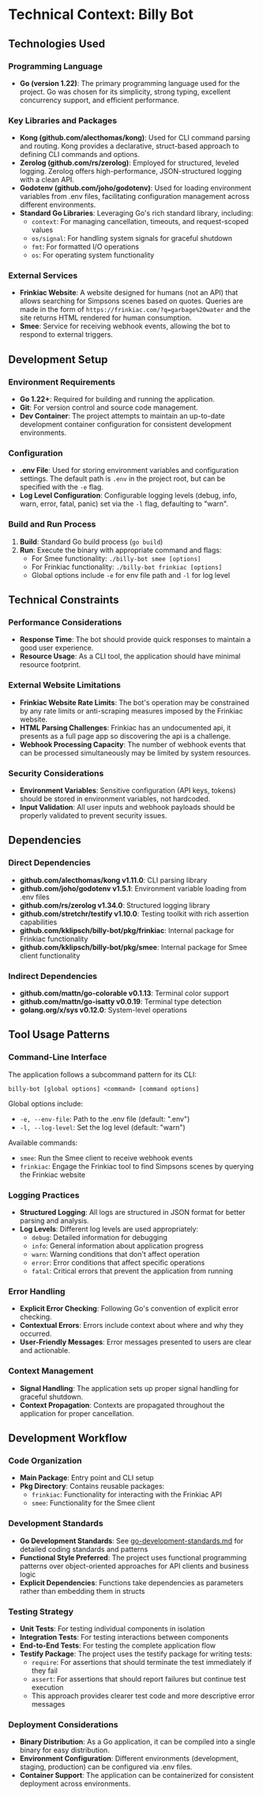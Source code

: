 # Technical Context: Billy Bot

## Technologies Used

### Programming Language
- **Go (version 1.22)**: The primary programming language used for the project. Go was chosen for its simplicity, strong typing, excellent concurrency support, and efficient performance.

### Key Libraries and Packages
- **Kong (github.com/alecthomas/kong)**: Used for CLI command parsing and routing. Kong provides a declarative, struct-based approach to defining CLI commands and options.
- **Zerolog (github.com/rs/zerolog)**: Employed for structured, leveled logging. Zerolog offers high-performance, JSON-structured logging with a clean API.
- **Godotenv (github.com/joho/godotenv)**: Used for loading environment variables from .env files, facilitating configuration management across different environments.
- **Standard Go Libraries**: Leveraging Go's rich standard library, including:
  - `context`: For managing cancellation, timeouts, and request-scoped values
  - `os/signal`: For handling system signals for graceful shutdown
  - `fmt`: For formatted I/O operations
  - `os`: For operating system functionality

### External Services
- **Frinkiac Website**: A website designed for humans (not an API) that allows searching for Simpsons scenes based on quotes. Queries are made in the form of `https://frinkiac.com/?q=garbage%20water` and the site returns HTML rendered for human consumption.
- **Smee**: Service for receiving webhook events, allowing the bot to respond to external triggers.

## Development Setup

### Environment Requirements
- **Go 1.22+**: Required for building and running the application.
- **Git**: For version control and source code management.
- **Dev Container**: The project attempts to maintain an up-to-date development container configuration for consistent development environments.

### Configuration
- **.env File**: Used for storing environment variables and configuration settings. The default path is `.env` in the project root, but can be specified with the `-e` flag.
- **Log Level Configuration**: Configurable logging levels (debug, info, warn, error, fatal, panic) set via the `-l` flag, defaulting to "warn".

### Build and Run Process
1. **Build**: Standard Go build process (`go build`)
2. **Run**: Execute the binary with appropriate command and flags:
   - For Smee functionality: `./billy-bot smee [options]`
   - For Frinkiac functionality: `./billy-bot frinkiac [options]`
   - Global options include `-e` for env file path and `-l` for log level

## Technical Constraints

### Performance Considerations
- **Response Time**: The bot should provide quick responses to maintain a good user experience.
- **Resource Usage**: As a CLI tool, the application should have minimal resource footprint.

### External Website Limitations
- **Frinkiac Website Rate Limits**: The bot's operation may be constrained by any rate limits or anti-scraping measures imposed by the Frinkiac website.
- **HTML Parsing Challenges**: Frinkiac has an undocumented api, it presents as a full page app so discovering the api is a challenge. 
- **Webhook Processing Capacity**: The number of webhook events that can be processed simultaneously may be limited by system resources.

### Security Considerations
- **Environment Variables**: Sensitive configuration (API keys, tokens) should be stored in environment variables, not hardcoded.
- **Input Validation**: All user inputs and webhook payloads should be properly validated to prevent security issues.

## Dependencies

### Direct Dependencies
- **github.com/alecthomas/kong v1.11.0**: CLI parsing library
- **github.com/joho/godotenv v1.5.1**: Environment variable loading from .env files
- **github.com/rs/zerolog v1.34.0**: Structured logging library
- **github.com/stretchr/testify v1.10.0**: Testing toolkit with rich assertion capabilities
- **github.com/kklipsch/billy-bot/pkg/frinkiac**: Internal package for Frinkiac functionality
- **github.com/kklipsch/billy-bot/pkg/smee**: Internal package for Smee client functionality

### Indirect Dependencies
- **github.com/mattn/go-colorable v0.1.13**: Terminal color support
- **github.com/mattn/go-isatty v0.0.19**: Terminal type detection
- **golang.org/x/sys v0.12.0**: System-level operations

## Tool Usage Patterns

### Command-Line Interface
The application follows a subcommand pattern for its CLI:
```
billy-bot [global options] <command> [command options]
```

Global options include:
- `-e, --env-file`: Path to the .env file (default: ".env")
- `-l, --log-level`: Set the log level (default: "warn")

Available commands:
- `smee`: Run the Smee client to receive webhook events
- `frinkiac`: Engage the Frinkiac tool to find Simpsons scenes by querying the Frinkiac website

### Logging Practices
- **Structured Logging**: All logs are structured in JSON format for better parsing and analysis.
- **Log Levels**: Different log levels are used appropriately:
  - `debug`: Detailed information for debugging
  - `info`: General information about application progress
  - `warn`: Warning conditions that don't affect operation
  - `error`: Error conditions that affect specific operations
  - `fatal`: Critical errors that prevent the application from running

### Error Handling
- **Explicit Error Checking**: Following Go's convention of explicit error checking.
- **Contextual Errors**: Errors include context about where and why they occurred.
- **User-Friendly Messages**: Error messages presented to users are clear and actionable.

### Context Management
- **Signal Handling**: The application sets up proper signal handling for graceful shutdown.
- **Context Propagation**: Contexts are propagated throughout the application for proper cancellation.

## Development Workflow

### Code Organization
- **Main Package**: Entry point and CLI setup
- **Pkg Directory**: Contains reusable packages:
  - `frinkiac`: Functionality for interacting with the Frinkiac API
  - `smee`: Functionality for the Smee client

### Development Standards
- **Go Development Standards**: See [go-development-standards.md](./go-development-standards.md) for detailed coding standards and patterns
- **Functional Style Preferred**: The project uses functional programming patterns over object-oriented approaches for API clients and business logic
- **Explicit Dependencies**: Functions take dependencies as parameters rather than embedding them in structs

### Testing Strategy
- **Unit Tests**: For testing individual components in isolation
- **Integration Tests**: For testing interactions between components
- **End-to-End Tests**: For testing the complete application flow
- **Testify Package**: The project uses the testify package for writing tests:
  - `require`: For assertions that should terminate the test immediately if they fail
  - `assert`: For assertions that should report failures but continue test execution
  - This approach provides clearer test code and more descriptive error messages

### Deployment Considerations
- **Binary Distribution**: As a Go application, it can be compiled into a single binary for easy distribution.
- **Environment Configuration**: Different environments (development, staging, production) can be configured via .env files.
- **Container Support**: The application can be containerized for consistent deployment across environments.
